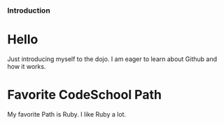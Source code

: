 ### Introduction

# Hello

Just introducing myself to the dojo. I am eager to learn about Github and how it works.

# Favorite CodeSchool Path

My favorite Path is Ruby. I like Ruby a lot.

